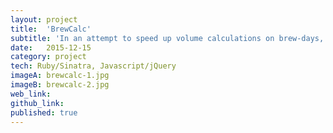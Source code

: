 ```yaml
---
layout: project
title:  'BrewCalc'
subtitle: 'In an attempt to speed up volume calculations on brew-days, this app will calculate and visualize water/wort height, based on my three kettle brew-system and various other system variables.'
date:   2015-12-15
category: project
tech: Ruby/Sinatra, Javascript/jQuery
imageA: brewcalc-1.jpg
imageB: brewcalc-2.jpg
web_link: 
github_link: 
published: true
---
```


